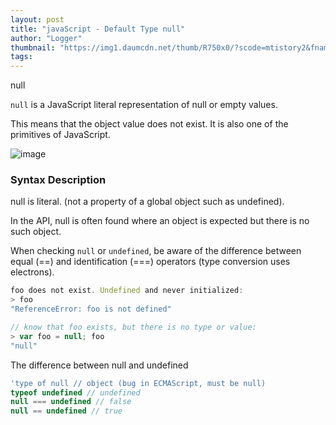 ```yaml
---
layout: post
title: "javaScript - Default Type null"
author: "Logger"
thumbnail: "https://img1.daumcdn.net/thumb/R750x0/?scode=mtistory2&fname=https%3A%2F%2Ft1.daumcdn.net%2Fcfile%2Ftistory%2F25707E4E577CA14426"
tags: 
---
```



null

`null` is a JavaScript literal representation of null or empty values.

This means that the object value does not exist. It is also one of the primitives of JavaScript.

![image](https://t1.daumcdn.net/cfile/tistory/25707E4E577CA14426)

### Syntax Description

null is literal. (not a property of a global object such as undefined).

In the API, null is often found where an object is expected but there is no such object.

When checking `null` or `undefined`, be aware of the difference between equal (==) and identification (===) operators (type conversion uses electrons).

```js
foo does not exist. Undefined and never initialized:
> foo
"ReferenceError: foo is not defined"

// know that foo exists, but there is no type or value:
> var foo = null; foo
"null"
```

The difference between null and undefined

```js
'type of null // object (bug in ECMAScript, must be null)
typeof undefined // undefined
null === undefined // false
null == undefined // true
```